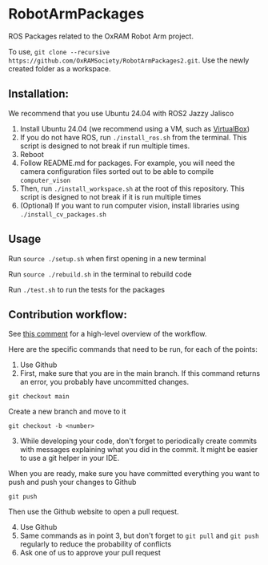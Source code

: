 # RobotArmPackages
ROS Packages related to the OxRAM Robot Arm project.

To use, `git clone --recursive https://github.com/OxRAMSociety/RobotArmPackages2.git`. Use the newly created folder as a workspace.

## Installation:
We recommend that you use Ubuntu 24.04 with ROS2 Jazzy Jalisco

1. Install Ubuntu 24.04 (we recommend using a VM, such as [VirtualBox](https://www.virtualbox.org/))
2. If you do not have ROS, run `./install_ros.sh` from the terminal. This script is designed to not break if run multiple times.
3. Reboot
4. Follow README.md for packages. For example, you will need the camera configuration files sorted out to be able to compile `computer_vison`
5. Then, run `./install_workspace.sh` at the root of this repository. This script is designed to not break if it is run multiple times
6. (Optional) If you want to run computer vision, install libraries using `./install_cv_packages.sh`

## Usage
Run `source ./setup.sh` when first opening in a new terminal

Run `source ./rebuild.sh` in the terminal to rebuild code

Run `./test.sh` to run the tests for the packages

<!-- ## Running the code: -->

## Contribution workflow:
See [this comment](https://github.com/OxRAMSociety/RobotArm/issues/14#issuecomment-2614327934) for a high-level overview of the workflow.

Here are the specific commands that need to be run, for each of the points:

1. Use Github
2. First, make sure that you are in the main branch. If this command returns an error, you probably have uncommitted changes.

```
git checkout main
```

Create a new branch and move to it
```
git checkout -b <number>
```
3. While developing your code, don't forget to periodically create commits with messages explaining what you did in the commit. It might be easier to use a git helper in your IDE.

When you are ready, make sure you have committed everything you want to push and push your changes to Github
```
git push
```

Then use the Github website to open a pull request.

4. Use Github
5. Same commands as in point 3, but don't forget to `git pull` and `git push` regularly to reduce the probability of conflicts
6. Ask one of us to approve your pull request
